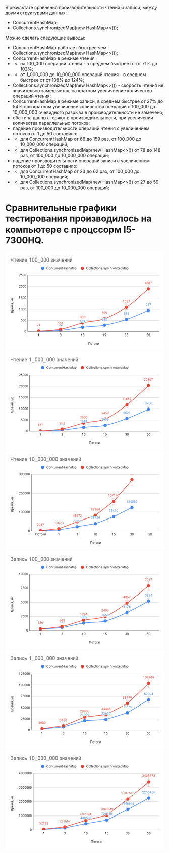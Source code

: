 В результате сравнения производительности чтения и записи, между двумя структурами данных:
- ConcurrentHashMap; 
- Collections.synchronizedMap(new HashMap<>());

Можно сделать следующие выводы:
- ConcurrentHashMap работает быстрее чем Collections.synchronizedMap(new HashMap<>());
- ConcurrentHashMap в режиме чтения: 
- - на 100_000 операций чтения - в среднем быстрее от от 71% до 102%;
- - от 1_000_000 до 10_000_000 операций чтения - в среднем быстрее от от 108% до 124%;
- Collections.synchronizedMap(new HashMap<>()) - скорость чтения не значительно замедляется, на кратном увеличиение количество операций чтения;
- ConcurrentHashMap в режиме записи, в среднем быстрее от 27% до 54%
при кратном увеличение количества операций с 100_000 до 10_000_000 очевидного разрыва в производительности не замечено;
- оба типа данных теряют в производительности, при увеличении количества параллельных потоков;
- падение производительности операций чтения с увеличением потоков от 1 до 50 составило:
- - для ConcurrentHashMap от 66 до 159 раз, от 100_000 до 10_000_000 операций;
- - для Collections.synchronizedMap(new HashMap<>()) от 78 до 148 раз, от 100_000 до 10_000_000 операций;
- падение производительности операций записи с увеличением потоков от 1 до 50 составило:
- - для ConcurrentHashMap от 23 до 62 раз, от 100_000 до 10_000_000 операций;
- - для Collections.synchronizedMap(new HashMap<>()) от 27 до 59 раз, от 100_000 до 10_000_000 операций;

# Сравнительные графики тестирования производилось на компьютере с процссорм I5-7300HQ.
![alt-text](image/read_100_000.png "optional-title")
![alt-text](image/read_1_000_000.png "optional-title")
![alt-text](image/read_10_000_000.png "optional-title")
![alt-text](image/write_100_000.png "optional-title")
![alt-text](image/write_1_000_000.png "optional-title")
![alt-text](image/write_10_000_000.png "optional-title")

